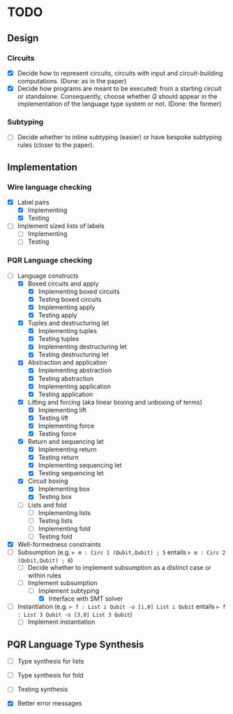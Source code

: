 # TODO

## Design

### Circuits

 - [x] Decide how to represent circuits, circuits with input and circuit-building computations. (Done: as in the paper)
 - [x] Decide how programs are meant to be executed: from a starting circuit or standalone. Consequently, choose whether $Q$ should appear in the implementation of the language type system or not. (Done: the former)

### Subtyping
 - [ ] Decide whether to inline subtyping (easier) or have bespoke subtyping rules (closer to the paper).

## Implementation

### Wire language checking

- [x] Label pairs
  - [x] Implementing
  - [x] Testing
- [ ] Implement sized lists of labels
  - [ ] Implementing
  - [ ] Testing

### PQR Language checking

- [ ] Language constructs
  - [x] Boxed circuits and apply
    - [x] Implementing boxed circuits
    - [x] Testing boxed circuits
    - [x] Implementing apply
    - [x] Testing apply
  - [x] Tuples and destructuring let
    - [x] Implementing tuples
    - [x] Testing tuples
    - [x] Implementing destructuring let
    - [x] Testing destructuring let
  - [x] Abstraction and application
    - [x] Implementing abstraction
    - [x] Testing abstraction
    - [x] Implementing application
    - [x] Testing application
  - [x] Lifting and forcing (aka linear boxing and unboxing of terms)
    - [x] Implementing lift
    - [x] Testing lift
    - [x] Implementing force
    - [x] Testing force
  - [x] Return and sequencing let
    - [x] Implementing return
    - [x] Testing return
    - [x] Implementing sequencing let
    - [x] Testing sequencing let
  - [x] Circuit boxing
    - [x] Implementing box
    - [x] Testing box
  - [ ] Lists and fold
    - [ ] Implementing lists
    - [ ] Testing lists
    - [ ] Implementing fold
    - [ ] Testing fold
- [x] Well-formedness constraints
- [ ] Subsumption (e.g. `⊢ m : Circ 1 (Qubit,Qubit) ; 5` entails `⊢ m : Circ 2 (Qubit,Qubit) ; 8`)
  - [ ] Decide whether to implement subsumption as a distinct case or within rules
  - [ ] Implement subsumption
    - [ ] Implement subtyping
      - [x] Interface with SMT solver
- [ ] Instantiation (e.g. `⊢ f : List i Qubit -o [i,0] List i Qubit` entails `⊢ f : List 3 Qubit -o [3,0] List 3 Qubit`)
  - [ ] Implement instantiation

## PQR Language Type Synthesis

  - [ ] Type synthesis for lists
  - [ ] Type synthesis for fold
  - [ ] Testing synthesis

- [x] Better error messages
